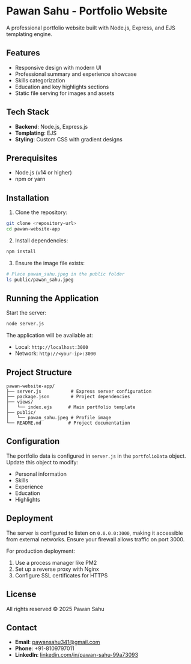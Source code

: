 # Pawan Sahu - Portfolio Website

A professional portfolio website built with Node.js, Express, and EJS templating engine.

## Features

- Responsive design with modern UI
- Professional summary and experience showcase
- Skills categorization
- Education and key highlights sections
- Static file serving for images and assets

## Tech Stack

- **Backend**: Node.js, Express.js
- **Templating**: EJS
- **Styling**: Custom CSS with gradient designs

## Prerequisites

- Node.js (v14 or higher)
- npm or yarn

## Installation

1. Clone the repository:
```bash
git clone <repository-url>
cd pawan-website-app
```

2. Install dependencies:
```bash
npm install
```

3. Ensure the image file exists:
```bash
# Place pawan_sahu.jpeg in the public folder
ls public/pawan_sahu.jpeg
```

## Running the Application

Start the server:
```bash
node server.js
```

The application will be available at:
- Local: `http://localhost:3000`
- Network: `http://<your-ip>:3000`

## Project Structure

```
pawan-website-app/
├── server.js           # Express server configuration
├── package.json        # Project dependencies
├── views/
│   └── index.ejs      # Main portfolio template
├── public/
│   └── pawan_sahu.jpeg # Profile image
└── README.md          # Project documentation
```

## Configuration

The portfolio data is configured in `server.js` in the `portfolioData` object. Update this object to modify:
- Personal information
- Skills
- Experience
- Education
- Highlights

## Deployment

The server is configured to listen on `0.0.0.0:3000`, making it accessible from external networks. Ensure your firewall allows traffic on port 3000.

For production deployment:
1. Use a process manager like PM2
2. Set up a reverse proxy with Nginx
3. Configure SSL certificates for HTTPS

## License

All rights reserved © 2025 Pawan Sahu

## Contact

- **Email**: pawansahu341@gmail.com
- **Phone**: +91-8109797011
- **LinkedIn**: [linkedin.com/in/pawan-sahu-99a73093](https://linkedin.com/in/pawan-sahu-99a73093)

